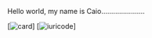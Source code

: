 Hello world, my name is Caio......................

[![card](https://github-readme-stats.vercel.app/api?username=Ratticaio&theme=radical&show_icons=true)]
[![iuricode](https://github-readme-stats.vercel.app/api/top-langs/?username=Ratticaio&hide=html&layout=compact&theme=radical)]

<!--
**Ratticaio/Ratticaio** is a ✨ _special_ ✨ repository because its `README.md` (this file) appears on your GitHub profile.

Here are some ideas to get you started:

- 🔭 I’m currently working on ...
- 🌱 I’m currently learning ...
- 👯 I’m looking to collaborate on ...
- 🤔 I’m looking for help with ...
- 💬 Ask me about ...
- 📫 How to reach me: ...
- 😄 Pronouns: ...
- ⚡ Fun fact: ...
-->

